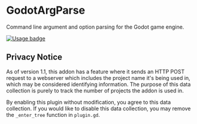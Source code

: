 # GodotArgParse

Command line argument and option parsing for the Godot game engine.

[![Usage badge](https://pluginstats.brycedixon.dev/badge/count?project=ArgParse)](#privacy-notice)

## Privacy Notice

As of version 1.1, this addon has a feature where it sends an HTTP POST request to a webserver which includes the project name it's being used in, which may be considered identifying information. The purpose of this data collection is purely to track the number of projects the addon is used in.

By enabling this plugin without modification, you agree to this data collection. If you would like to disable this data collection, you may remove the `_enter_tree` function in `plugin.gd`.
